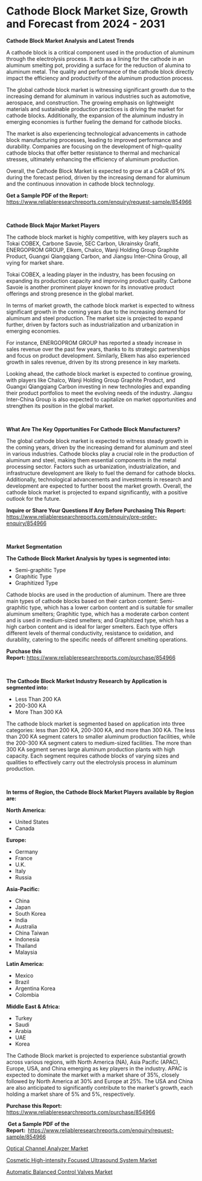<p><h1>Cathode Block Market Size, Growth and Forecast from 2024 - 2031</h1></p><p><strong>Cathode Block Market Analysis and Latest Trends</strong></p>
<p><p>A cathode block is a critical component used in the production of aluminum through the electrolysis process. It acts as a lining for the cathode in an aluminum smelting pot, providing a surface for the reduction of alumina to aluminum metal. The quality and performance of the cathode block directly impact the efficiency and productivity of the aluminum production process.</p><p>The global cathode block market is witnessing significant growth due to the increasing demand for aluminum in various industries such as automotive, aerospace, and construction. The growing emphasis on lightweight materials and sustainable production practices is driving the market for cathode blocks. Additionally, the expansion of the aluminum industry in emerging economies is further fueling the demand for cathode blocks.</p><p>The market is also experiencing technological advancements in cathode block manufacturing processes, leading to improved performance and durability. Companies are focusing on the development of high-quality cathode blocks that offer better resistance to thermal and mechanical stresses, ultimately enhancing the efficiency of aluminum production.</p><p>Overall, the Cathode Block Market is expected to grow at a CAGR of 9% during the forecast period, driven by the increasing demand for aluminum and the continuous innovation in cathode block technology.</p></p>
<p><strong>Get a Sample PDF of the Report:&nbsp;</strong> <a href="https://www.reliableresearchreports.com/enquiry/request-sample/854966">https://www.reliableresearchreports.com/enquiry/request-sample/854966</a></p>
<p>&nbsp;</p>
<p><strong>Cathode Block Major Market Players</strong></p>
<p><p>The cathode block market is highly competitive, with key players such as Tokai COBEX, Carbone Savoie, SEC Carbon, Ukrainsky Grafit, ENERGOPROM GROUP, Elkem, Chalco, Wanji Holding Group Graphite Product, Guangxi Qiangqiang Carbon, and Jiangsu Inter-China Group, all vying for market share.</p><p>Tokai COBEX, a leading player in the industry, has been focusing on expanding its production capacity and improving product quality. Carbone Savoie is another prominent player known for its innovative product offerings and strong presence in the global market.</p><p>In terms of market growth, the cathode block market is expected to witness significant growth in the coming years due to the increasing demand for aluminum and steel production. The market size is projected to expand further, driven by factors such as industrialization and urbanization in emerging economies.</p><p>For instance, ENERGOPROM GROUP has reported a steady increase in sales revenue over the past few years, thanks to its strategic partnerships and focus on product development. Similarly, Elkem has also experienced growth in sales revenue, driven by its strong presence in key markets.</p><p>Looking ahead, the cathode block market is expected to continue growing, with players like Chalco, Wanji Holding Group Graphite Product, and Guangxi Qiangqiang Carbon investing in new technologies and expanding their product portfolios to meet the evolving needs of the industry. Jiangsu Inter-China Group is also expected to capitalize on market opportunities and strengthen its position in the global market.</p></p>
<p>&nbsp;</p>
<p><strong>What Are The Key Opportunities For Cathode Block Manufacturers?</strong></p>
<p><p>The global cathode block market is expected to witness steady growth in the coming years, driven by the increasing demand for aluminum and steel in various industries. Cathode blocks play a crucial role in the production of aluminum and steel, making them essential components in the metal processing sector. Factors such as urbanization, industrialization, and infrastructure development are likely to fuel the demand for cathode blocks. Additionally, technological advancements and investments in research and development are expected to further boost the market growth. Overall, the cathode block market is projected to expand significantly, with a positive outlook for the future.</p></p>
<p><strong>Inquire or Share Your Questions If Any Before Purchasing This Report:</strong> <a href="https://www.reliableresearchreports.com/enquiry/pre-order-enquiry/854966">https://www.reliableresearchreports.com/enquiry/pre-order-enquiry/854966</a></p>
<p>&nbsp;</p>
<p><strong>Market Segmentation</strong></p>
<p><strong>The Cathode Block Market Analysis by types is segmented into:</strong></p>
<p><ul><li>Semi-graphitic Type</li><li>Graphitic Type</li><li>Graphitized Type</li></ul></p>
<p><p>Cathode blocks are used in the production of aluminum. There are three main types of cathode blocks based on their carbon content: Semi-graphitic type, which has a lower carbon content and is suitable for smaller aluminum smelters; Graphitic type, which has a moderate carbon content and is used in medium-sized smelters; and Graphitized type, which has a high carbon content and is ideal for larger smelters. Each type offers different levels of thermal conductivity, resistance to oxidation, and durability, catering to the specific needs of different smelting operations.</p></p>
<p><strong>Purchase this Report:&nbsp;</strong><a href="https://www.reliableresearchreports.com/purchase/854966">https://www.reliableresearchreports.com/purchase/854966</a></p>
<p>&nbsp;</p>
<p><strong>The Cathode Block Market Industry Research by Application is segmented into:</strong></p>
<p><ul><li>Less Than 200 KA</li><li>200-300 KA</li><li>More Than 300 KA</li></ul></p>
<p><p>The cathode block market is segmented based on application into three categories: less than 200 KA, 200-300 KA, and more than 300 KA. The less than 200 KA segment caters to smaller aluminum production facilities, while the 200-300 KA segment caters to medium-sized facilities. The more than 300 KA segment serves large aluminum production plants with high capacity. Each segment requires cathode blocks of varying sizes and qualities to effectively carry out the electrolysis process in aluminum production.</p></p>
<p>&nbsp;</p>
<p><strong>In terms of Region, the Cathode Block Market Players available by Region are:</strong></p>
<p>
    <p> <strong> North America: </strong>
        <ul>
            <li>United States</li>
            <li>Canada</li>
        </ul>
        </p> 
    <p> <strong> Europe: </strong>
        <ul>
            <li>Germany</li>
            <li>France</li>
            <li>U.K.</li>
            <li>Italy</li>
            <li>Russia</li>
        </ul>
        </p> 
    <p> <strong> Asia-Pacific: </strong>
        <ul>
            <li>China</li>
            <li>Japan</li>
            <li>South Korea</li>
            <li>India</li>
            <li>Australia</li>
            <li>China Taiwan</li>
            <li>Indonesia</li>
            <li>Thailand</li>
            <li>Malaysia</li>
        </ul>
        </p> 
    <p> <strong> Latin America: </strong>
        <ul>
            <li>Mexico</li>
            <li>Brazil</li>
            <li>Argentina Korea</li>
            <li>Colombia</li>
        </ul>
        </p> 
    <p> <strong> Middle East & Africa: </strong>
        <ul>
            <li>Turkey</li>
            <li>Saudi</li>
            <li>Arabia</li>
            <li>UAE</li>
            <li>Korea</li>
        </ul>
    </p>
    </p>
<p><p>The Cathode Block market is projected to experience substantial growth across various regions, with North America (NA), Asia Pacific (APAC), Europe, USA, and China emerging as key players in the industry. APAC is expected to dominate the market with a market share of 35%, closely followed by North America at 30% and Europe at 25%. The USA and China are also anticipated to significantly contribute to the market's growth, each holding a market share of 5% and 5%, respectively.</p></p>
<p><strong>Purchase this Report: </strong><a href="https://www.reliableresearchreports.com/purchase/854966">https://www.reliableresearchreports.com/purchase/854966</a></p>
<p>&nbsp;<strong>Get a Sample PDF of the Report:&nbsp;&nbsp;</strong><a href="https://www.reliableresearchreports.com/enquiry/request-sample/854966">https://www.reliableresearchreports.com/enquiry/request-sample/854966</a></p>
<p><strong></strong></p>
<p><p><a href="https://view.publitas.com/reportprime-1/optical-channel-analyzer-market-dynamics-2023-2030-also-about-its-market-trends-projections-and-opportunities/">Optical Channel Analyzer Market</a></p><p><a href="https://view.publitas.com/reportprime-1/cosmetic-high-intensity-focused-ultrasound-system-market-dynamics-2023-2030-also-about-its-market-trends-projections-and-opportunities/">Cosmetic High-intensity Focused Ultrasound System Market</a></p><p><a href="https://view.publitas.com/reportprime-1/automatic-balanced-control-valves-market-size-evaluating-its-market-trends-growth-and-projections-2023-2030/">Automatic Balanced Control Valves Market</a></p></p>